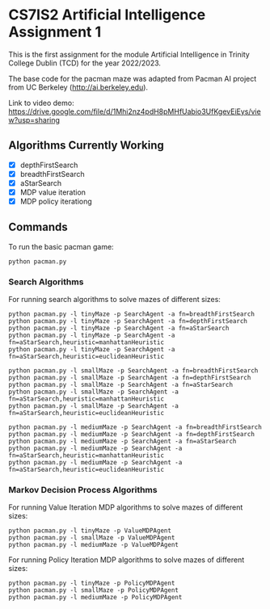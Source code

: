 # CS7IS2 Artificial Intelligence Assignment 1
This is the first assignment for the module Artificial Intelligence in Trinity College Dublin (TCD) for the year 2022/2023.

The base code for the pacman maze was adapted from Pacman AI project from UC Berkeley (http://ai.berkeley.edu).

Link to video demo: https://drive.google.com/file/d/1Mhi2nz4pdH8pMHfUabio3UfKgevEiEys/view?usp=sharing

## Algorithms Currently Working
- [x] depthFirstSearch
- [x] breadthFirstSearch
- [x] aStarSearch
- [x] MDP value iteration
- [x] MDP policy iterationg

## Commands
To run the basic pacman game:
```
python pacman.py
```
### Search Algorithms
For running search algorithms to solve mazes of different sizes:
```
python pacman.py -l tinyMaze -p SearchAgent -a fn=breadthFirstSearch
python pacman.py -l tinyMaze -p SearchAgent -a fn=depthFirstSearch
python pacman.py -l tinyMaze -p SearchAgent -a fn=aStarSearch
python pacman.py -l tinyMaze -p SearchAgent -a fn=aStarSearch,heuristic=manhattanHeuristic
python pacman.py -l tinyMaze -p SearchAgent -a fn=aStarSearch,heuristic=euclideanHeuristic

python pacman.py -l smallMaze -p SearchAgent -a fn=breadthFirstSearch
python pacman.py -l smallMaze -p SearchAgent -a fn=depthFirstSearch
python pacman.py -l smallMaze -p SearchAgent -a fn=aStarSearch
python pacman.py -l smallMaze -p SearchAgent -a fn=aStarSearch,heuristic=manhattanHeuristic
python pacman.py -l smallMaze -p SearchAgent -a fn=aStarSearch,heuristic=euclideanHeuristic

python pacman.py -l mediumMaze -p SearchAgent -a fn=breadthFirstSearch
python pacman.py -l mediumMaze -p SearchAgent -a fn=depthFirstSearch
python pacman.py -l mediumMaze -p SearchAgent -a fn=aStarSearch
python pacman.py -l mediumMaze -p SearchAgent -a fn=aStarSearch,heuristic=manhattanHeuristic
python pacman.py -l mediumMaze -p SearchAgent -a fn=aStarSearch,heuristic=euclideanHeuristic
```
### Markov Decision Process Algorithms
For running Value Iteration MDP algorithms to solve mazes of different sizes:
```
python pacman.py -l tinyMaze -p ValueMDPAgent
python pacman.py -l smallMaze -p ValueMDPAgent
python pacman.py -l mediumMaze -p ValueMDPAgent
```
For running Policy Iteration MDP algorithms to solve mazes of different sizes:
```
python pacman.py -l tinyMaze -p PolicyMDPAgent
python pacman.py -l smallMaze -p PolicyMDPAgent
python pacman.py -l mediumMaze -p PolicyMDPAgent
```